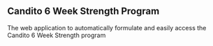 ## Candito 6 Week Strength Program

The web application to automatically formulate and easily access the Candito 6 Week Strength program
